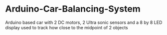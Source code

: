 # Arduino-Car-Balancing-System
Arduino based car with 2 DC motors, 2 Ultra sonic sensors and a 8 by 8 LED display used to track how close to the midpoint of 2 objects

